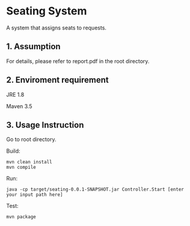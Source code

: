 # Seating System
A system that assigns seats to requests.
## 1. Assumption
For details, please refer to report.pdf in the root directory.

## 2. Enviroment requirement
JRE 1.8

Maven 3.5

## 3. Usage Instruction
Go to root directory.

Build:
```
mvn clean install
mvn compile
```

Run:
```
java -cp target/seating-0.0.1-SNAPSHOT.jar Controller.Start [enter your input path here]
```

Test:
```
mvn package
```
